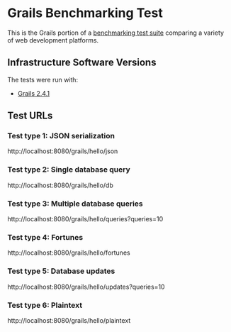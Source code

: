# Grails Benchmarking Test

This is the Grails portion of a [benchmarking test suite](../) comparing a variety of web development platforms.

## Infrastructure Software Versions
The tests were run with:
* [Grails 2.4.1](http://grails.org/)

## Test URLs

### Test type 1: JSON serialization

http://localhost:8080/grails/hello/json

### Test type 2: Single database query

http://localhost:8080/grails/hello/db

### Test type 3: Multiple database queries

http://localhost:8080/grails/hello/queries?queries=10

### Test type 4: Fortunes

http://localhost:8080/grails/hello/fortunes

### Test type 5: Database updates

http://localhost:8080/grails/hello/updates?queries=10

### Test type 6: Plaintext

http://localhost:8080/grails/hello/plaintext

